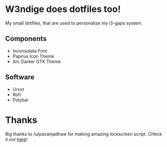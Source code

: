 # W3ndige does dotfiles too!

My small dotfiles, that are used to personalize my i3-gaps system. 

## Components

- Inconsolata Font
- Papirus Icon Theme
- Arc Darker GTK Theme

## Software

- Urxvt
- Rofi
- Polybar

# Thanks

Big thanks to /u/pavanjadhaw for making amazing lockscreen script. CHeck it out [here](https://github.com/pavanjadhaw/betterlockscreen)!
